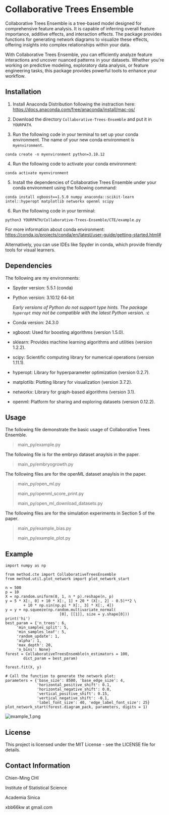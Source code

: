 # Collaborative Trees Ensemble


Collaborative Trees Ensemble is a tree-based model designed for comprehensive feature analysis. It is capable of inferring overall feature importance, additive effects, and interaction effects. The package provides functions for generating network diagrams to visualize these effects, offering insights into complex relationships within your data.

With Collaborative Trees Ensemble, you can efficiently analyze feature interactions and uncover nuanced patterns in your datasets. Whether you're working on predictive modeling, exploratory data analysis, or feature engineering tasks, this package provides powerful tools to enhance your workflow.


## Installation

1. Install Anaconda Distribution following the instraction here: <https://docs.anaconda.com/free/anaconda/install/mac-os/>

2. Download the directory `Collaborative-Trees-Ensemble` and put it in `YOURPATH`.

3. Run the following code in your terminal to set up your conda environment. The name of your new conda environment is `myenvironment`.

```conda create -n myenvironment python=3.10.12```

4. Run the following code to activate your conda environment:

```conda activate myenvironment```

5. Install the dependencies of Collaborative Trees Ensemble under your conda environment using the following command:

```conda install xgboost==1.5.0 numpy anaconda::scikit-learn intel::hyperopt matplotlib networkx openml scipy```

6. Run the following code in your terminal:

```python3 YOURPATH/Collaborative-Trees-Ensemble/CTE/example.py```

For more information about conda environment: <https://conda.io/projects/conda/en/latest/user-guide/getting-started.html#>

Alternatively, you can use IDEs like Spyder in conda, which provide friendly tools for visual learners.

## Dependencies

The following are my environments:

* Spyder version: 5.5.1 (conda)
* Python version: 3.10.12 64-bit
  
  _Early versions of Python do not support type hints. The package `hyperopt` may not be compatible with the latest Python version. :c_
  
* Conda version: 24.3.0

* xgboost: Used for boosting algorithms (version 1.5.0).
* sklearn: Provides machine learning algorithms and utilities (version 1.2.2).
* scipy: Scientific computing library for numerical operations (version 1.11.1).
* hyperopt: Library for hyperparameter optimization (version 0.2.7).
* matplotlib: Plotting library for visualization (version 3.7.2).
* networkx: Library for graph-based algorithms (version 3.1).
* openml: Platform for sharing and exploring datasets (version 0.12.2).

## Usage

The following file demonstrate the basic usage of Collaborative Trees Ensemble.

>main_py/example.py

The following file is for the embryo dataset anaylsis in the paper.

>main_py/embryogrowth.py

The following files are for the openML dataset anaylsis in the paper.

>main_py/open_ml.py
>
>main_py/openml_score_print.py
>
>main_py/open_ml_download_datasets.py

The following files are for the simulation experiments in Section 5 of the paper.

>main_py/example_bias.py
>
>main_py/example_plot.py



## Example
```
import numpy as np

from method.cte import CollaborativeTreesEnsemble 
from method.util.plot_network import plot_network_start

n = 500
p = 10
X = np.random.uniform(0, 1, n * p).reshape(n, p)
y = 5 * X[:, 0] + 10 * X[:, 1] + 20 * (X[:, 2] - 0.5)**2 \
        + 10 * np.sin(np.pi * X[:, 3] * X[:, 4])
y = y + np.squeeze(np.random.multivariate_normal(
                        [0], [[1]], size = y.shape[0]))
print('hi')
best_param = {'n_trees': 6,
     'min_samples_split': 5,
     'min_samples_leaf': 5,
     'random_update': 1,
     'alpha': 1,
     'max_depth': 20,
     'n_bins': None}
forest = CollaborativeTreesEnsemble(n_estimators = 100,
        dict_param = best_param)

forest.fit(X, y)

# Call the function to generate the network plot:
parameters = {'base_size': 8500, 'base_edge_size': 4,
              'horizontal_positive_shift': 0.1,
              'horizontal_negative_shift': 0.0,
              'vertical_positive_shift': 0.15,
              'vertical_negative_shift': -0.1,
              'label_font_size': 40, 'edge_label_font_size': 25}
plot_network_start(forest.diagram_pack, parameters, digits = 1)
```

![example_1.png](simulated_data/results/example.png)


## License

This project is licensed under the MIT License - see the LICENSE file for details.

## Contact Information

Chien-Ming CHI

Institute of Statistical Science

Academia Sinica

xbb66kw at gmail.com


